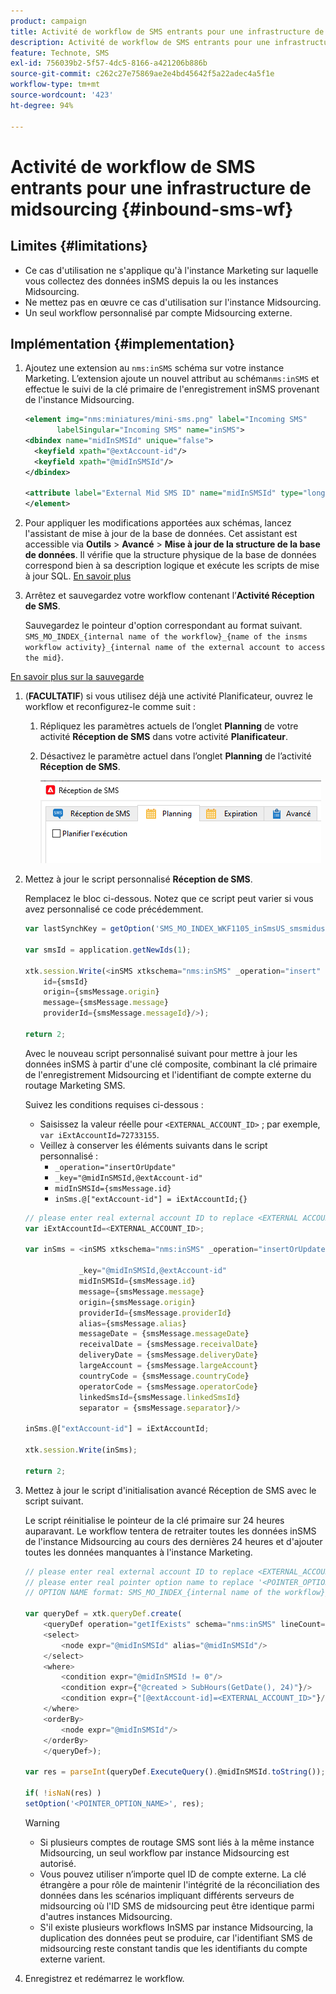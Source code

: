 ```yaml
---
product: campaign
title: Activité de workflow de SMS entrants pour une infrastructure de midsourcing
description: Activité de workflow de SMS entrants pour une infrastructure de midsourcing
feature: Technote, SMS
exl-id: 756039b2-5f57-4dc5-8166-a421206b886b
source-git-commit: c262c27e75869ae2e4bd45642f5a22adec4a5f1e
workflow-type: tm+mt
source-wordcount: '423'
ht-degree: 94%

---
```


# Activité de workflow de SMS entrants pour une infrastructure de midsourcing {#inbound-sms-wf}

## Limites {#limitations}

* Ce cas d&#39;utilisation ne s&#39;applique qu&#39;à l&#39;instance Marketing sur laquelle vous collectez des données inSMS depuis la ou les instances Midsourcing.
* Ne mettez pas en œuvre ce cas d&#39;utilisation sur l&#39;instance Midsourcing.
* Un seul workflow personnalisé par compte Midsourcing externe.

## Implémentation {#implementation}

1. Ajoutez une extension au `nms:inSMS` schéma sur votre instance Marketing. L’extension ajoute un nouvel attribut au schéma`nms:inSMS` et effectue le suivi de la clé primaire de l&#39;enregistrement inSMS provenant de l&#39;instance Midsourcing.

   ```xml
   <element img="nms:miniatures/mini-sms.png" label="Incoming SMS"
          labelSingular="Incoming SMS" name="inSMS">
   <dbindex name="midInSMSId" unique="false">
     <keyfield xpath="@extAccount-id"/>
     <keyfield xpath="@midInSMSId"/>
   </dbindex>
   
   <attribute label="External Mid SMS ID" name="midInSMSId" type="long"/>
   </element>
   ```

1. Pour appliquer les modifications apportées aux schémas, lancez l&#39;assistant de mise à jour de la base de données. Cet assistant est accessible via **Outils** > **Avancé** > **Mise à jour de la structure de la base de données**. Il vérifie que la structure physique de la base de données correspond bien à sa description logique et exécute les scripts de mise à jour SQL. [En savoir plus](../../configuration/using/updating-the-database-structure.md)

1. Arrêtez et sauvegardez votre workflow contenant l’**Activité Réception de SMS**.

   Sauvegardez le pointeur d&#39;option correspondant au format suivant. `SMS_MO_INDEX_{internal name of the workflow}_{name of the insms workflow activity}_{internal name of the external account to access the mid}`.

[En savoir plus sur la sauvegarde](../../production/using/backup.md)

1. (**FACULTATIF**) si vous utilisez déjà une activité Planificateur, ouvrez le workflow et reconfigurez-le comme suit :

   1. Répliquez les paramètres actuels de l’onglet **Planning** de votre activité **Réception de SMS** dans votre activité **Planificateur**.

   1. Désactivez le paramètre actuel dans l’onglet **Planning** de l’activité **Réception de SMS**.

      ![](assets/inbound_sms_1.png)

1. Mettez à jour le script personnalisé **Réception de SMS**.

   Remplacez le bloc ci-dessous. Notez que ce script peut varier si vous avez personnalisé ce code précédemment.

   ```Javascript
   var lastSynchKey = getOption('SMS_MO_INDEX_WKF1105_inSmsUS_smsmidus');
   
   var smsId = application.getNewIds(1);
   
   xtk.session.Write(<inSMS xtkschema="nms:inSMS" _operation="insert"
       id={smsId}
       origin={smsMessage.origin}
       message={smsMessage.message}
       providerId={smsMessage.messageId}/>);
   
   return 2;
   ```

   Avec le nouveau script personnalisé suivant pour mettre à jour les données inSMS à partir d&#39;une clé composite, combinant la clé primaire de l&#39;enregistrement Midsourcing et l&#39;identifiant de compte externe du routage Marketing SMS.

   Suivez les conditions requises ci-dessous :

   * Saisissez la valeur réelle pour `<EXTERNAL_ACCOUNT_ID>` ; par exemple, `var iExtAccountId=72733155`.
   * Veillez à conserver les éléments suivants dans le script personnalisé :
      * `_operation="insertOrUpdate"`
      * `_key="@midInSMSId,@extAccount-id"`
      * `midInSMSId={smsMessage.id}`
      * `inSms.@["extAccount-id"] = iExtAccountId;{}`

   ```Javascript
   // please enter real external account ID to replace <EXTERNAL ACCOUNT ID>
   var iExtAccountId=<EXTERNAL_ACCOUNT_ID>;
   
   var inSms = <inSMS xtkschema="nms:inSMS" _operation="insertOrUpdate"
   
               _key="@midInSMSId,@extAccount-id"
               midInSMSId={smsMessage.id}
               message={smsMessage.message}
               origin={smsMessage.origin}
               providerId={smsMessage.providerId}
               alias={smsMessage.alias}
               messageDate = {smsMessage.messageDate}
               receivalDate = {smsMessage.receivalDate}
               deliveryDate = {smsMessage.deliveryDate}
               largeAccount = {smsMessage.largeAccount}
               countryCode = {smsMessage.countryCode}
               operatorCode = {smsMessage.operatorCode}
               linkedSmsId={smsMessage.linkedSmsId}
               separator = {smsMessage.separator}/>
   
   inSms.@["extAccount-id"] = iExtAccountId;
   
   xtk.session.Write(inSms);
   
   return 2;
   ```

1. Mettez à jour le script d&#39;initialisation avancé Réception de SMS avec le script suivant.

   Le script réinitialise le pointeur de la clé primaire sur 24 heures auparavant. Le workflow tentera de retraiter toutes les données inSMS de l&#39;instance Midsourcing au cours des dernières 24 heures et d&#39;ajouter toutes les données manquantes à l&#39;instance Marketing.

   ```Javascript
   // please enter real external account ID to replace <EXTERNAL_ACCOUNT_ID>
   // please enter real pointer option name to replace '<POINTER_OPTION_NAME>'
   // OPTION NAME format: SMS_MO_INDEX_{internal name of the workflow}_inSms_{internal name of the external account to access the mid}
   
   var queryDef = xtk.queryDef.create(
       <queryDef operation="getIfExists" schema="nms:inSMS" lineCount="1">
       <select>
           <node expr="@midInSMSId" alias="@midInSMSId"/>
       </select>
       <where>
           <condition expr="@midInSMSId != 0"/>
           <condition expr={"@created > SubHours(GetDate(), 24)"}/>
           <condition expr={"[@extAccount-id]=<EXTERNAL_ACCOUNT_ID>"}/>
       </where>
       <orderBy>
           <node expr="@midInSMSId"/>
       </orderBy>
       </queryDef>);
   
   var res = parseInt(queryDef.ExecuteQuery().@midInSMSId.toString());
   
   if( !isNaN(res) )
   setOption('<POINTER_OPTION_NAME>', res);
   ```

   >[!WARNING]
   >
   > * Si plusieurs comptes de routage SMS sont liés à la même instance Midsourcing, un seul workflow par instance Midsourcing est autorisé.
   > * Vous pouvez utiliser n’importe quel ID de compte externe. La clé étrangère a pour rôle de maintenir l&#39;intégrité de la réconciliation des données dans les scénarios impliquant différents serveurs de midsourcing où l&#39;ID SMS de midsourcing peut être identique parmi d&#39;autres instances Midsourcing.
   > * S&#39;il existe plusieurs workflows InSMS par instance Midsourcing, la duplication des données peut se produire, car l&#39;identifiant SMS de midsourcing reste constant tandis que les identifiants du compte externe varient.

1. Enregistrez et redémarrez le workflow.
